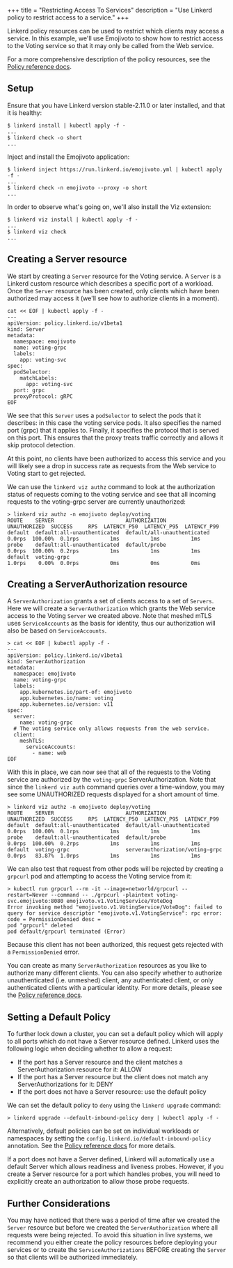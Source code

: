 +++
title = "Restricting Access To Services"
description = "Use Linkerd policy to restrict access to a service."
+++

Linkerd policy resources can be used to restrict which clients may access a
service.  In this example, we'll use Emojivoto to show how to restrict access
to the Voting service so that it may only be called from the Web service.

For a more comprehensive description of the policy resources, see the
[Policy reference docs](../../reference/authorization-policy/).

## Setup

Ensure that you have Linkerd version stable-2.11.0 or later installed, and that
it is healthy:

```console
$ linkerd install | kubectl apply -f -
...
$ linkerd check -o short
...
```

Inject and install the Emojivoto application:

```console
$ linkerd inject https://run.linkerd.io/emojivoto.yml | kubectl apply -f -
...
$ linkerd check -n emojivoto --proxy -o short
...
```

In order to observe what's going on, we'll also install the Viz extension:

```console
$ linkerd viz install | kubectl apply -f -
...
$ linkerd viz check
...
```

## Creating a Server resource

We start by creating a `Server` resource for the Voting service.  A `Server`
is a Linkerd custom resource which describes a specific port of a workload.
Once the `Server` resource has been created, only clients which have been
authorized may access it (we'll see how to authorize clients in a moment).

```console
cat << EOF | kubectl apply -f -
---
apiVersion: policy.linkerd.io/v1beta1
kind: Server
metadata:
  namespace: emojivoto
  name: voting-grpc
  labels:
    app: voting-svc
spec:
  podSelector:
    matchLabels:
      app: voting-svc
  port: grpc
  proxyProtocol: gRPC
EOF
```

We see that this `Server` uses a `podSelector` to select the pods that it
describes: in this case the voting service pods.  It also specifies the named
port (grpc) that it applies to.  Finally, it specifies the protocol that is
served on this port.  This ensures that the proxy treats traffic correctly and
allows it skip protocol detection.

At this point, no clients have been authorized to access this service and you
will likely see a drop in success rate as requests from the Web service to
Voting start to get rejected.

We can use the `linkerd viz authz` command to look at the authorization status
of requests coming to the voting service and see that all incoming requests
to the voting-grpc server are currently unauthorized:

```console
> linkerd viz authz -n emojivoto deploy/voting
ROUTE    SERVER                       AUTHORIZATION                UNAUTHORIZED  SUCCESS     RPS  LATENCY_P50  LATENCY_P95  LATENCY_P99
default  default:all-unauthenticated  default/all-unauthenticated        0.0rps  100.00%  0.1rps          1ms          1ms          1ms
probe    default:all-unauthenticated  default/probe                      0.0rps  100.00%  0.2rps          1ms          1ms          1ms
default  voting-grpc                                                     1.0rps    0.00%  0.0rps          0ms          0ms          0ms
```

## Creating a ServerAuthorization resource

A `ServerAuthorization` grants a set of clients access to a set of `Servers`.
Here we will create a `ServerAuthorization` which grants the Web service access
to the Voting `Server` we created above. Note that meshed mTLS uses
`ServiceAccounts` as the basis for identity, thus our authorization will also
be based on `ServiceAccounts`.

```console
> cat << EOF | kubectl apply -f -
---
apiVersion: policy.linkerd.io/v1beta1
kind: ServerAuthorization
metadata:
  namespace: emojivoto
  name: voting-grpc
  labels:
    app.kubernetes.io/part-of: emojivoto
    app.kubernetes.io/name: voting
    app.kubernetes.io/version: v11
spec:
  server:
    name: voting-grpc
  # The voting service only allows requests from the web service.
  client:
    meshTLS:
      serviceAccounts:
        - name: web
EOF
```

With this in place, we can now see that all of the requests to the Voting
service are authorized by the `voting-grpc` ServerAuthorization. Note that since
the `linkerd viz auth` command queries over a time-window, you may see some
UNAUTHORIZED requests displayed for a short amount of time.

```console
> linkerd viz authz -n emojivoto deploy/voting
ROUTE    SERVER                       AUTHORIZATION                    UNAUTHORIZED  SUCCESS     RPS  LATENCY_P50  LATENCY_P95  LATENCY_P99
default  default:all-unauthenticated  default/all-unauthenticated            0.0rps  100.00%  0.1rps          1ms          1ms          1ms
probe    default:all-unauthenticated  default/probe                          0.0rps  100.00%  0.2rps          1ms          1ms          1ms
default  voting-grpc                  serverauthorization/voting-grpc        0.0rps   83.87%  1.0rps          1ms          1ms          1ms
```

We can also test that request from other pods will be rejected by creating a
`grpcurl` pod and attempting to access the Voting service from it:

```console
> kubectl run grpcurl --rm -it --image=networld/grpcurl --restart=Never --command -- ./grpcurl -plaintext voting-svc.emojivoto:8080 emojivoto.v1.VotingService/VoteDog
Error invoking method "emojivoto.v1.VotingService/VoteDog": failed to query for service descriptor "emojivoto.v1.VotingService": rpc error: code = PermissionDenied desc =
pod "grpcurl" deleted
pod default/grpcurl terminated (Error)
```

Because this client has not been authorized, this request gets rejected with a
`PermissionDenied` error.

You can create as many `ServerAuthorization` resources as you like to authorize
many different clients. You can also specify whether to authorize
unauthenticated (i.e. unmeshed) client, any authenticated client, or only
authenticated clients with a particular identity.  For more details, please see
the [Policy reference docs](../../reference/authorization-policy/).

## Setting a Default Policy

To further lock down a cluster, you can set a default policy which will apply
to all ports which do not have a Server resource defined. Linkerd uses the
following logic when deciding whether to allow a request:

* If the port has a Server resource and the client matches a ServerAuthorization
  resource for it: ALLOW
* If the port has a Server resource but the client does not match any
  ServerAuthorizations for it: DENY
* If the port does not have a Server resource: use the default policy

We can set the default policy to `deny` using the `linkerd upgrade` command:

```console
> linkerd upgrade --default-inbound-policy deny | kubectl apply -f -
```

Alternatively, default policies can be set on individual workloads or namespaces
by setting the `config.linkerd.io/default-inbound-policy` annotation.  See the
[Policy reference docs](../../reference/authorization-policy/) for more details.

If a port does not have a Server defined, Linkerd will automatically use a
default Server which allows readiness and liveness probes. However, if you
create a Server resource for a port which handles probes, you will need to
explicitly create an authorization to allow those probe requests.

## Further Considerations

You may have noticed that there was a period of time after we created the
`Server` resource but before we created the `ServerAuthorization` where all
requests were being rejected. To avoid this situation in live systems, we
recommend you either create the policy resources before deploying your services
or to create the `ServiceAuthorizations` BEFORE creating the `Server` so that
clients will be authorized immediately.
